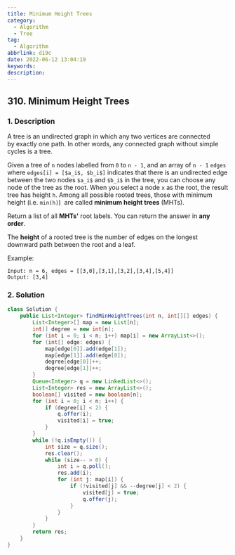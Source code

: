 ```yaml
---
title: Minimum Height Trees
category:
  - Algorithm
  - Tree
tag:
  - Algorithm
abbrlink: d19c
date: 2022-06-12 13:04:19
keywords:
description:
---
```


## 310. Minimum Height Trees
### 1. Description
A tree is an undirected graph in which any two vertices are connected by exactly one path. In other words, any connected graph without simple cycles is a tree.

Given a tree of `n` nodes labelled from `0` to `n - 1`, and an array of `n - 1` `edges` where `edges[i] = [$a_i$, $b_i$]` indicates that there is an undirected edge between the two nodes `$a_i$` and `$b_i$` in the tree, you can choose any node of the tree as the root. When you select a node `x` as the root, the result tree has height `h`. Among all possible rooted trees, those with minimum height (i.e. `min(h)`)  are called **minimum height trees** (MHTs).

Return a list of all **MHTs'** root labels. You can return the answer in **any order**.

The **height** of a rooted tree is the number of edges on the longest downward path between the root and a leaf.

Example:
```
Input: n = 6, edges = [[3,0],[3,1],[3,2],[3,4],[5,4]]
Output: [3,4]
```

### 2. Solution
```java
class Solution {
    public List<Integer> findMinHeightTrees(int n, int[][] edges) {
        List<Integer>[] map = new List[n];
        int[] degree = new int[n];
        for (int i = 0; i < n; i++) map[i] = new ArrayList<>();
        for (int[] edge: edges) {
            map[edge[0]].add(edge[1]);
            map[edge[1]].add(edge[0]);
            degree[edge[0]]++;
            degree[edge[1]]++;
        }
        Queue<Integer> q = new LinkedList<>();
        List<Integer> res = new ArrayList<>();
        boolean[] visited = new boolean[n];
        for (int i = 0; i < n; i++) {
            if (degree[i] < 2) {
                q.offer(i);
                visited[i] = true;
            }
        }
        while (!q.isEmpty()) {
            int size = q.size();
            res.clear();
            while (size-- > 0) {
                int i = q.poll();
                res.add(i);
                for (int j: map[i]) {
                    if (!visited[j] && --degree[j] < 2) {
                        visited[j] = true;
                        q.offer(j);
                    }
                }
            }
        }
        return res;
    }
}
```
